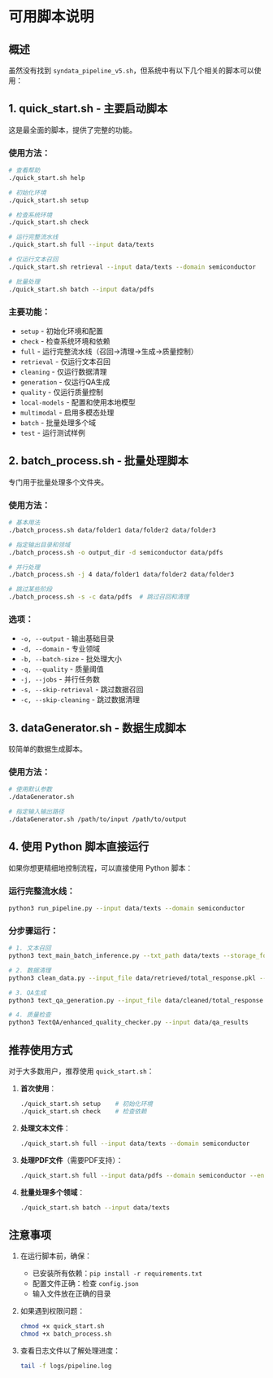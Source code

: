 # 可用脚本说明

## 概述
虽然没有找到 `syndata_pipeline_v5.sh`，但系统中有以下几个相关的脚本可以使用：

## 1. quick_start.sh - 主要启动脚本
这是最全面的脚本，提供了完整的功能。

### 使用方法：
```bash
# 查看帮助
./quick_start.sh help

# 初始化环境
./quick_start.sh setup

# 检查系统环境
./quick_start.sh check

# 运行完整流水线
./quick_start.sh full --input data/texts

# 仅运行文本召回
./quick_start.sh retrieval --input data/texts --domain semiconductor

# 批量处理
./quick_start.sh batch --input data/pdfs
```

### 主要功能：
- `setup` - 初始化环境和配置
- `check` - 检查系统环境和依赖
- `full` - 运行完整流水线（召回→清理→生成→质量控制）
- `retrieval` - 仅运行文本召回
- `cleaning` - 仅运行数据清理
- `generation` - 仅运行QA生成
- `quality` - 仅运行质量控制
- `local-models` - 配置和使用本地模型
- `multimodal` - 启用多模态处理
- `batch` - 批量处理多个域
- `test` - 运行测试样例

## 2. batch_process.sh - 批量处理脚本
专门用于批量处理多个文件夹。

### 使用方法：
```bash
# 基本用法
./batch_process.sh data/folder1 data/folder2 data/folder3

# 指定输出目录和领域
./batch_process.sh -o output_dir -d semiconductor data/pdfs

# 并行处理
./batch_process.sh -j 4 data/folder1 data/folder2 data/folder3

# 跳过某些阶段
./batch_process.sh -s -c data/pdfs  # 跳过召回和清理
```

### 选项：
- `-o, --output` - 输出基础目录
- `-d, --domain` - 专业领域
- `-b, --batch-size` - 批处理大小
- `-q, --quality` - 质量阈值
- `-j, --jobs` - 并行任务数
- `-s, --skip-retrieval` - 跳过数据召回
- `-c, --skip-cleaning` - 跳过数据清理

## 3. dataGenerator.sh - 数据生成脚本
较简单的数据生成脚本。

### 使用方法：
```bash
# 使用默认参数
./dataGenerator.sh

# 指定输入输出路径
./dataGenerator.sh /path/to/input /path/to/output
```

## 4. 使用 Python 脚本直接运行

如果你想更精细地控制流程，可以直接使用 Python 脚本：

### 运行完整流水线：
```bash
python3 run_pipeline.py --input data/texts --domain semiconductor
```

### 分步骤运行：
```bash
# 1. 文本召回
python3 text_main_batch_inference.py --txt_path data/texts --storage_folder data/retrieved

# 2. 数据清理
python3 clean_data.py --input_file data/retrieved/total_response.pkl --output_file data/cleaned

# 3. QA生成
python3 text_qa_generation.py --input_file data/cleaned/total_response.json

# 4. 质量检查
python3 TextQA/enhanced_quality_checker.py --input data/qa_results
```

## 推荐使用方式

对于大多数用户，推荐使用 `quick_start.sh`：

1. **首次使用**：
   ```bash
   ./quick_start.sh setup    # 初始化环境
   ./quick_start.sh check    # 检查依赖
   ```

2. **处理文本文件**：
   ```bash
   ./quick_start.sh full --input data/texts --domain semiconductor
   ```

3. **处理PDF文件**（需要PDF支持）：
   ```bash
   ./quick_start.sh full --input data/pdfs --domain semiconductor --enable-multimodal
   ```

4. **批量处理多个领域**：
   ```bash
   ./quick_start.sh batch --input data/texts
   ```

## 注意事项

1. 在运行脚本前，确保：
   - 已安装所有依赖：`pip install -r requirements.txt`
   - 配置文件正确：检查 `config.json`
   - 输入文件放在正确的目录

2. 如果遇到权限问题：
   ```bash
   chmod +x quick_start.sh
   chmod +x batch_process.sh
   ```

3. 查看日志文件以了解处理进度：
   ```bash
   tail -f logs/pipeline.log
   ```